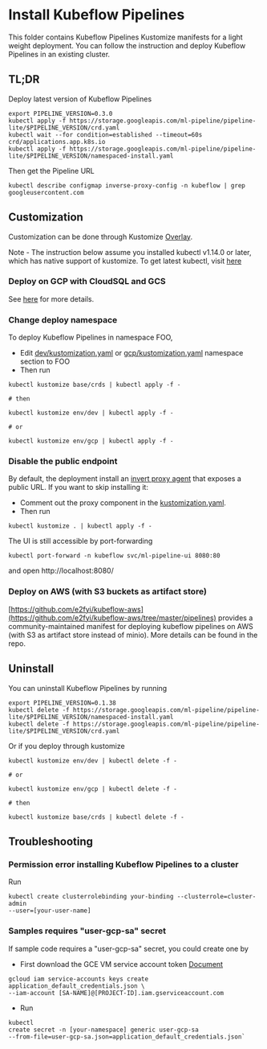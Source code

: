 # Install Kubeflow Pipelines

This folder contains Kubeflow Pipelines Kustomize manifests for a light weight
deployment. You can follow the instruction and deploy Kubeflow Pipelines in an
existing cluster.

## TL;DR

Deploy latest version of Kubeflow Pipelines

```
export PIPELINE_VERSION=0.3.0
kubectl apply -f https://storage.googleapis.com/ml-pipeline/pipeline-lite/$PIPELINE_VERSION/crd.yaml
kubectl wait --for condition=established --timeout=60s crd/applications.app.k8s.io
kubectl apply -f https://storage.googleapis.com/ml-pipeline/pipeline-lite/$PIPELINE_VERSION/namespaced-install.yaml
```

Then get the Pipeline URL

```
kubectl describe configmap inverse-proxy-config -n kubeflow | grep googleusercontent.com
```

## Customization

Customization can be done through Kustomize
[Overlay](https://github.com/kubernetes-sigs/kustomize/blob/master/docs/glossary.md#overlay).

Note - The instruction below assume you installed kubectl v1.14.0 or later,
which has native support of kustomize. To get latest kubectl, visit
[here](https://kubernetes.io/docs/tasks/tools/install-kubectl/)

### Deploy on GCP with CloudSQL and GCS

See [here](env/gcp/README.md) for more details.

### Change deploy namespace

To deploy Kubeflow Pipelines in namespace FOO,

-   Edit [dev/kustomization.yaml](env/dev/kustomization.yaml) or
    [gcp/kustomization.yaml](env/gcp/kustomization.yaml) namespace section to
    FOO
-   Then run

```
kubectl kustomize base/crds | kubectl apply -f -

# then

kubectl kustomize env/dev | kubectl apply -f -

# or

kubectl kustomize env/gcp | kubectl apply -f -
```

### Disable the public endpoint

By default, the deployment install an
[invert proxy agent](https://github.com/google/inverting-proxy) that exposes a
public URL. If you want to skip installing it:

-   Comment out the proxy component in the
    [kustomization.yaml](base/kustomization.yaml).
-   Then run

```
kubectl kustomize . | kubectl apply -f -
```

The UI is still accessible by port-forwarding

```
kubectl port-forward -n kubeflow svc/ml-pipeline-ui 8080:80
```

and open http://localhost:8080/

### Deploy on AWS (with S3 buckets as artifact store)

[https://github.com/e2fyi/kubeflow-aws](https://github.com/e2fyi/kubeflow-aws/tree/master/pipelines)
provides a community-maintained manifest for deploying kubeflow pipelines on AWS
(with S3 as artifact store instead of minio). More details can be found in the
repo.

## Uninstall

You can uninstall Kubeflow Pipelines by running

```
export PIPELINE_VERSION=0.1.38
kubectl delete -f https://storage.googleapis.com/ml-pipeline/pipeline-lite/$PIPELINE_VERSION/namespaced-install.yaml
kubectl delete -f https://storage.googleapis.com/ml-pipeline/pipeline-lite/$PIPELINE_VERSION/crd.yaml
```

Or if you deploy through kustomize

```
kubectl kustomize env/dev | kubectl delete -f -

# or

kubectl kustomize env/gcp | kubectl delete -f -

# then

kubectl kustomize base/crds | kubectl delete -f -
```

## Troubleshooting

### Permission error installing Kubeflow Pipelines to a cluster

Run

```
kubectl create clusterrolebinding your-binding --clusterrole=cluster-admin
--user=[your-user-name]
```

### Samples requires "user-gcp-sa" secret

If sample code requires a "user-gcp-sa" secret, you could create one by

-   First download the GCE VM service account token
    [Document](https://cloud.google.com/iam/docs/creating-managing-service-account-keys#creating_service_account_keys)

```
gcloud iam service-accounts keys create application_default_credentials.json \
--iam-account [SA-NAME]@[PROJECT-ID].iam.gserviceaccount.com
```

-   Run

```
kubectl
create secret -n [your-namespace] generic user-gcp-sa
--from-file=user-gcp-sa.json=application_default_credentials.json`
```

